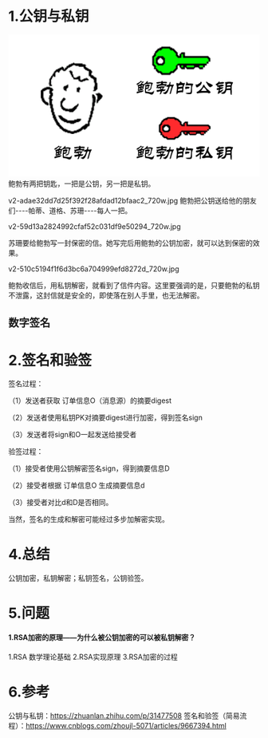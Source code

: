 # 1.公钥与私钥
![](/static/image/v2-0a3c1343033691312369bb255e82859e_720w.jpg)
鲍勃有两把钥匙，一把是公钥，另一把是私钥。

v2-adae32dd7d25f392f28afdad12bfaac2_720w.jpg
鲍勃把公钥送给他的朋友们----帕蒂、道格、苏珊----每人一把。

v2-59d13a2824992cfaf52c031df9e50294_720w.jpg

苏珊要给鲍勃写一封保密的信。她写完后用鲍勃的公钥加密，就可以达到保密的效果。

v2-510c5194f1f6d3bc6a704999efd8272d_720w.jpg

鲍勃收信后，用私钥解密，就看到了信件内容。这里要强调的是，只要鲍勃的私钥不泄露，这封信就是安全的，即使落在别人手里，也无法解密。

## 数字签名

# 2.签名和验签

签名过程：

（1）发送者获取 订单信息O（消息源）的摘要digest

（2）发送者使用私钥PK对摘要digest进行加密，得到签名sign

（3）发送者将sign和O一起发送给接受者

验签过程：

（1）接受者使用公钥解密签名sign，得到摘要信息D

（2）接受者根据 订单信息O 生成摘要信息d

（3）接受者对比d和D是否相同。

当然，签名的生成和解密可能经过多步加解密实现。

# 4.总结

公钥加密，私钥解密；私钥签名，公钥验签。

# 5.问题
#### 1.RSA加密的原理——为什么被公钥加密的可以被私钥解密？
1.RSA 数学理论基础
2.RSA实现原理
3.RSA加密的过程

# 6.参考
公钥与私钥：https://zhuanlan.zhihu.com/p/31477508
签名和验签（简易流程）：https://www.cnblogs.com/zhoujl-5071/articles/9667394.html


